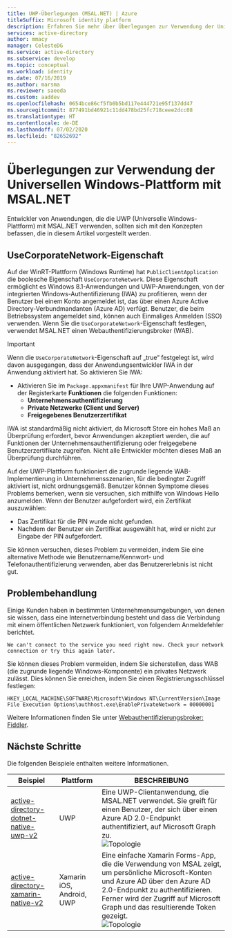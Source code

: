```yaml
---
title: UWP-Überlegungen (MSAL.NET) | Azure
titleSuffix: Microsoft identity platform
description: Erfahren Sie mehr über Überlegungen zur Verwendung der Universellen Windows-Plattform (UWP) mit der Microsoft-Authentifizierungsbibliothek für .NET (MSAL.NET).
services: active-directory
author: mmacy
manager: CelesteDG
ms.service: active-directory
ms.subservice: develop
ms.topic: conceptual
ms.workload: identity
ms.date: 07/16/2019
ms.author: marsma
ms.reviewer: saeeda
ms.custom: aaddev
ms.openlocfilehash: 0654bce86cf5fb0b5bd117e444721e95f137dd47
ms.sourcegitcommit: 877491bd46921c11dd478bd25fc718ceee2dcc08
ms.translationtype: HT
ms.contentlocale: de-DE
ms.lasthandoff: 07/02/2020
ms.locfileid: "82652692"
---
```

# <a name="considerations-for-using-universal-windows-platform-with-msalnet"></a>Überlegungen zur Verwendung der Universellen Windows-Plattform mit MSAL.NET
Entwickler von Anwendungen, die die UWP (Universelle Windows-Plattform) mit MSAL.NET verwenden, sollten sich mit den Konzepten befassen, die in diesem Artikel vorgestellt werden.

## <a name="the-usecorporatenetwork-property"></a>UseCorporateNetwork-Eigenschaft
Auf der WinRT-Plattform (Windows Runtime) hat `PublicClientApplication` die boolesche Eigenschaft `UseCorporateNetwork`. Diese Eigenschaft ermöglicht es Windows 8.1-Anwendungen und UWP-Anwendungen, von der integrierten Windows-Authentifizierung (IWA) zu profitieren, wenn der Benutzer bei einem Konto angemeldet ist, das über einen Azure Active Directory-Verbundmandanten (Azure AD) verfügt. Benutzer, die beim Betriebssystem angemeldet sind, können auch Einmaliges Anmelden (SSO) verwenden. Wenn Sie die `UseCorporateNetwork`-Eigenschaft festlegen, verwendet MSAL.NET einen Webauthentifizierungsbroker (WAB).

> [!IMPORTANT]
> Wenn die `UseCorporateNetwork`-Eigenschaft auf „true“ festgelegt ist, wird davon ausgegangen, dass der Anwendungsentwickler IWA in der Anwendung aktiviert hat. So aktivieren Sie IWA:
> - Aktivieren Sie im `Package.appxmanifest` für Ihre UWP-Anwendung auf der Registerkarte **Funktionen** die folgenden Funktionen:
>   - **Unternehmensauthentifizierung**
>   - **Private Netzwerke (Client und Server)**
>   - **Freigegebenes Benutzerzertifikat**

IWA ist standardmäßig nicht aktiviert, da Microsoft Store ein hohes Maß an Überprüfung erfordert, bevor Anwendungen akzeptiert werden, die auf Funktionen der Unternehmensauthentifizierung oder freigegebene Benutzerzertifikate zugreifen. Nicht alle Entwickler möchten dieses Maß an Überprüfung durchführen.

Auf der UWP-Plattform funktioniert die zugrunde liegende WAB-Implementierung in Unternehmensszenarien, für die bedingter Zugriff aktiviert ist, nicht ordnungsgemäß. Benutzer können Symptome dieses Problems bemerken, wenn sie versuchen, sich mithilfe von Windows Hello anzumelden. Wenn der Benutzer aufgefordert wird, ein Zertifikat auszuwählen:

- Das Zertifikat für die PIN wurde nicht gefunden.
- Nachdem der Benutzer ein Zertifikat ausgewählt hat, wird er nicht zur Eingabe der PIN aufgefordert.

Sie können versuchen, dieses Problem zu vermeiden, indem Sie eine alternative Methode wie Benutzername/Kennwort- und Telefonauthentifizierung verwenden, aber das Benutzererlebnis ist nicht gut.

## <a name="troubleshooting"></a>Problembehandlung

Einige Kunden haben in bestimmten Unternehmensumgebungen, von denen sie wissen, dass eine Internetverbindung besteht und dass die Verbindung mit einem öffentlichen Netzwerk funktioniert, von folgendem Anmeldefehler berichtet.

```Text
We can't connect to the service you need right now. Check your network connection or try this again later.
```

Sie können dieses Problem vermeiden, indem Sie sicherstellen, dass WAB (die zugrunde liegende Windows-Komponente) ein privates Netzwerk zulässt. Dies können Sie erreichen, indem Sie einen Registrierungsschlüssel festlegen:

```Text
HKEY_LOCAL_MACHINE\SOFTWARE\Microsoft\Windows NT\CurrentVersion\Image File Execution Options\authhost.exe\EnablePrivateNetwork = 00000001
```

Weitere Informationen finden Sie unter [Webauthentifizierungsbroker: Fiddler](https://docs.microsoft.com/windows/uwp/security/web-authentication-broker#fiddler).

## <a name="next-steps"></a>Nächste Schritte
Die folgenden Beispiele enthalten weitere Informationen.

Beispiel | Plattform | BESCHREIBUNG 
|------ | -------- | -----------|
|[active-directory-dotnet-native-uwp-v2](https://github.com/azure-samples/active-directory-dotnet-native-uwp-v2) | UWP | Eine UWP-Clientanwendung, die MSAL.NET verwendet. Sie greift für einen Benutzer, der sich über einen Azure AD 2.0-Endpunkt authentifiziert, auf Microsoft Graph zu. <br>![Topologie](media/msal-net-uwp-considerations/topology-native-uwp.png)|
|[active-directory-xamarin-native-v2](https://github.com/Azure-Samples/active-directory-xamarin-native-v2) | Xamarin iOS, Android, UWP | Eine einfache Xamarin Forms-App, die die Verwendung von MSAL zeigt, um persönliche Microsoft-Konten und Azure AD über den Azure AD 2.0-Endpunkt zu authentifizieren. Ferner wird der Zugriff auf Microsoft Graph und das resultierende Token gezeigt. <br>![Topologie](media/msal-net-uwp-considerations/topology-xamarin-native.png)|
